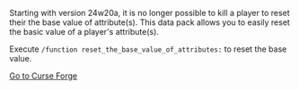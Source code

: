 Starting with version 24w20a, it is no longer possible to kill a player to reset their the base value of attribute(s). This data pack allows you to easily reset the basic value of a player's attribute(s).

Execute `/function reset_the_base_value_of_attributes:` to reset the base value.

[Go to Curse Forge](https://www.curseforge.com/minecraft/data-packs/reset-the-base-value-of-attributes)
